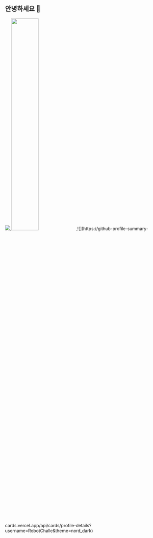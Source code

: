 ## 안녕하세요 👋

<a href="s">
  <img src="https://github-readme-stats.vercel.app/api/top-langs/?username=RobotChalle&exclude_repo=dkssud8150.github.io&layout=compact&theme=tokyonight" />
</a>
<a href="s">
  <img src="https://github-readme-stats.vercel.app/api?username=RobotChalle&theme=tokyonight&show_icons=true" width="42%" />
</a>
![](https://github-profile-summary-cards.vercel.app/api/cards/profile-details?username=RobotChalle&theme=nord_dark)

<!--
**RobotChalle/RobotChalle** is a ✨ _special_ ✨ repository because its `README.md` (this file) appears on your GitHub profile.

Here are some ideas to get you started:

- 🔭 I’m currently working on ...
- 🌱 I’m currently learning ...
- 👯 I’m looking to collaborate on ...
- 🤔 I’m looking for help with ...
- 💬 Ask me about ...
- 📫 How to reach me: ...
- 😄 Pronouns: ...
- ⚡ Fun fact: ...
-->

